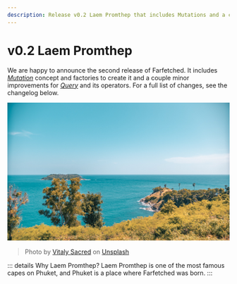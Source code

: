 ```yaml
---
description: Release v0.2 Laem Promthep that includes Mutations and a couple minor improvements
---
```


# v0.2 Laem Promthep

We are happy to announce the second release of Farfetched. It includes [_Mutation_](/api/primitives/mutation) concept and factories to create it and a couple minor improvements for [_Query_](/api/primitives/query) and its operators. For a full list of changes, see the changelog below.

![Laem Promthep](./laem-promthep.jpg)

> Photo by <a href="https://unsplash.com/@vitalysacred?utm_source=unsplash&utm_medium=referral&utm_content=creditCopyText">Vitaly Sacred</a> on <a href="https://unsplash.com/@vitalysacred?utm_source=unsplash&utm_medium=referral&utm_content=creditCopyText">Unsplash</a>

::: details Why Laem Promthep?
Laem Promthep is one of the most famous capes on Phuket, and Phuket is a place where Farfetched was born.
:::

<!--@include: ./0-2.changelog.md-->
